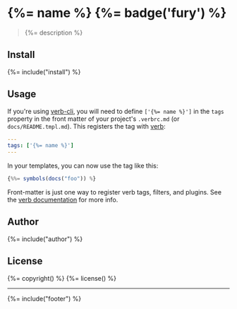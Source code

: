 # {%= name %} {%= badge('fury') %}

> {%= description %}

## Install
{%= include("install") %}

## Usage

If you're using [verb-cli][verb-cli], you will need to define `['{%= name %}']` in the `tags` property in the front matter of your project's `.verbrc.md` (or `docs/README.tmpl.md`). This registers the tag with [verb][verb]:

```yaml
---
tags: ['{%= name %}']
---
```

In your templates, you can now use the tag like this:

```js
{%%= symbols(docs("foo")) %}
```

Front-matter is just one way to register verb tags, filters, and plugins. See the [verb documentation][docs] for more info.

## Author
{%= include("author") %}

## License
{%= copyright() %}
{%= license() %}

***

{%= include("footer") %}


[verb]: https://github.com/assemble/verb
[docs]: https://github.com/assemble/verb/blob/master/DOCS.md#tags
[verb-cli]: https://github.com/assemble/verb-cli